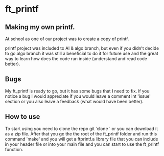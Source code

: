 # ft_printf

## Making my own printf.

At school as one of our project was to create a copy of printf. 

printf project was included to AI & algo branch, but even if you didn't decide to go algo branch it was still a beneficial to do it for future use and the great way to learn how does the code run inside (understand and read code better).

## Bugs

My ft_printf is ready to go, but it has some bugs that I need to fix.
If you notice a bug I would appreciate if you would leave a comment int 'issue' section or you also leave a feedback (what would have been better).

## How to use

To start using you need to clone the repo git 'clone <ssh-key>' or you can download it as a zip file. After that you go the the root of the ft_printf folder and run this command 'make' and you will get a ftprintf.a library file that you can include in your header file or into your main file and you can start to use the ft_printf function.
